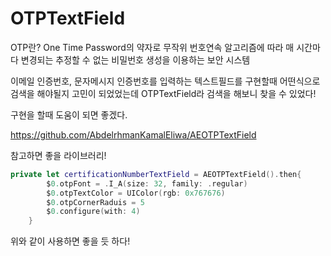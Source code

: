 # OTPTextField

OTP란? One Time Password의 약자로 무작위 번호연속 알고리즘에 따라 매 시간마다 변경되는 추정할 수 없는 비밀번호 생성을 이용하는 보안 시스템

이메일 인증번호, 문자메시지 인증번호를 입력하는 텍스트필드를 구현할때 어떤식으로 검색을 해야될지 고민이 되었었는데 OTPTextField라 검색을 해보니 찾을 수 있었다!

구현을 할때 도움이 되면 좋겠다.

https://github.com/AbdelrhmanKamalEliwa/AEOTPTextField

참고하면 좋을 라이브러리!

```swift
private let certificationNumberTextField = AEOTPTextField().then{
        $0.otpFont = .I_A(size: 32, family: .regular)
        $0.otpTextColor = UIColor(rgb: 0x767676)
        $0.otpCornerRaduis = 5
        $0.configure(with: 4)
    }
```

위와 같이 사용하면 좋을 듯 하다!